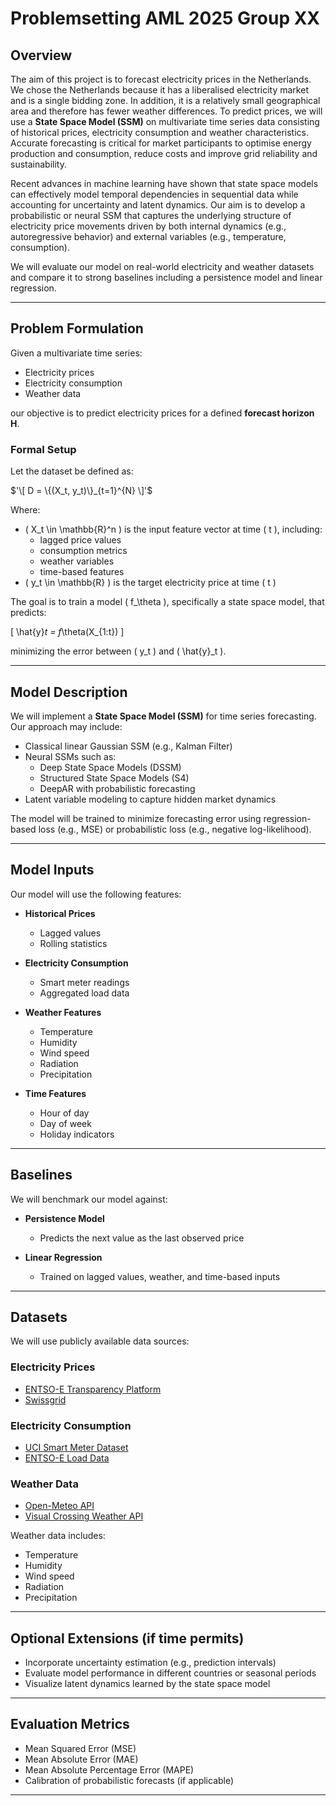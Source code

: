 # Problemsetting AML 2025 Group XX
## Overview

The aim of this project is to forecast electricity prices in the Netherlands. We chose the Netherlands because it has a liberalised electricity market and is a single bidding zone. In addition, it is a relatively small geographical area and therefore has fewer weather differences. To predict prices, we will use a **State Space Model (SSM)** on multivariate time series data consisting of historical prices, electricity consumption and weather characteristics. Accurate forecasting is critical for market participants to optimise energy production and consumption, reduce costs and improve grid reliability and sustainability.

Recent advances in machine learning have shown that state space models can effectively model temporal dependencies in sequential data while accounting for uncertainty and latent dynamics. Our aim is to develop a probabilistic or neural SSM that captures the underlying structure of electricity price movements driven by both internal dynamics (e.g., autoregressive behavior) and external variables (e.g., temperature, consumption).

We will evaluate our model on real-world electricity and weather datasets and compare it to strong baselines including a persistence model and linear regression.

---

## Problem Formulation

Given a multivariate time series:

- Electricity prices  
- Electricity consumption  
- Weather data  

our objective is to predict electricity prices for a defined **forecast horizon H**.

### Formal Setup

Let the dataset be defined as:

$'\[
D = \{(X_t, y_t)\}_{t=1}^{N}
\]'$

Where:

- \( X_t \in \mathbb{R}^n \) is the input feature vector at time \( t \), including:
  - lagged price values
  - consumption metrics
  - weather variables
  - time-based features
- \( y_t \in \mathbb{R} \) is the target electricity price at time \( t \)

The goal is to train a model \( f_\theta \), specifically a state space model, that predicts:

\[
\hat{y}_t = f_\theta(X_{1:t})
\]

minimizing the error between \( y_t \) and \( \hat{y}_t \).

---

## Model Description

We will implement a **State Space Model (SSM)** for time series forecasting. Our approach may include:

- Classical linear Gaussian SSM (e.g., Kalman Filter)
- Neural SSMs such as:
  - Deep State Space Models (DSSM)
  - Structured State Space Models (S4)
  - DeepAR with probabilistic forecasting
- Latent variable modeling to capture hidden market dynamics

The model will be trained to minimize forecasting error using regression-based loss (e.g., MSE) or probabilistic loss (e.g., negative log-likelihood).

---

## Model Inputs

Our model will use the following features:

- **Historical Prices**  
  - Lagged values  
  - Rolling statistics  

- **Electricity Consumption**  
  - Smart meter readings  
  - Aggregated load data  

- **Weather Features**  
  - Temperature  
  - Humidity  
  - Wind speed  
  - Radiation  
  - Precipitation  

- **Time Features**  
  - Hour of day  
  - Day of week  
  - Holiday indicators  

---

## Baselines

We will benchmark our model against:

- **Persistence Model**  
  - Predicts the next value as the last observed price  

- **Linear Regression**  
  - Trained on lagged values, weather, and time-based inputs  

---

## Datasets

We will use publicly available data sources:

### Electricity Prices
- [ENTSO-E Transparency Platform](https://transparency.entsoe.eu/)
- [Swissgrid](https://www.swissgrid.ch/)

### Electricity Consumption
- [UCI Smart Meter Dataset](https://archive.ics.uci.edu/ml/datasets/individual+household+electric+power+consumption)
- [ENTSO-E Load Data](https://transparency.entsoe.eu/)

### Weather Data
- [Open-Meteo API](https://open-meteo.com/)
- [Visual Crossing Weather API](https://www.visualcrossing.com/weather-data)

Weather data includes:
- Temperature  
- Humidity  
- Wind speed  
- Radiation  
- Precipitation  

---

## Optional Extensions (if time permits)

- Incorporate uncertainty estimation (e.g., prediction intervals)
- Evaluate model performance in different countries or seasonal periods
- Visualize latent dynamics learned by the state space model

---

## Evaluation Metrics

- Mean Squared Error (MSE)  
- Mean Absolute Error (MAE)  
- Mean Absolute Percentage Error (MAPE)  
- Calibration of probabilistic forecasts (if applicable)

---


